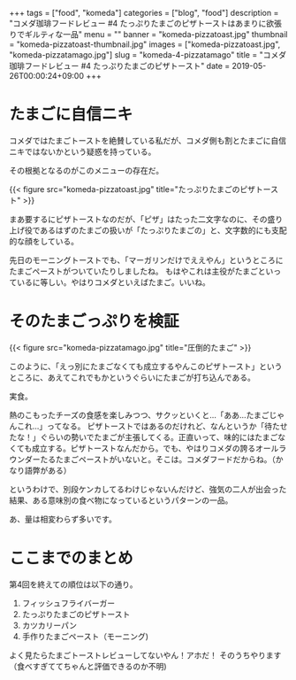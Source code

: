 +++
tags = ["food", "komeda"]
categories = ["blog", "food"]
description = "コメダ珈琲フードレビュー #4 たっぷりたまごのピザトーストはあまりに欲張りでギルティな一品"
menu = ""
banner = "komeda-pizzatoast.jpg"
thumbnail = "komeda-pizzatoast-thumbnail.jpg"
images = ["komeda-pizzatoast.jpg", "komeda-pizzatamago.jpg"]
slug = "komeda-4-pizzatamago"
title = "コメダ珈琲フードレビュー #4 たっぷりたまごのピザトースト"
date = 2019-05-26T00:00:24+09:00
+++

# たまごに自信ニキ
コメダではたまごトーストを絶賛している私だが、コメダ側も割とたまごに自信ニキではないかという疑惑を持っている。

その根拠となるのがこのメニューの存在だ。

{{< figure src="komeda-pizzatoast.jpg" title="たっぷりたまごのピザトースト" >}}

まあ要するにピザトーストなのだが、「ピザ」はたった二文字なのに、その盛り上げ役であるはずのたまごの扱いが「たっぷりたまごの」と、文字数的にも支配的な顔をしている。

先日のモーニングトーストでも、「マーガリンだけでええやん」というところにたまごペーストがついていたりしましたね。
もはやこれは主役がたまごといっているに等しい。やはりコメダといえばたまご。いいね。

# そのたまごっぷりを検証

{{< figure src="komeda-pizzatamago.jpg" title="圧倒的たまご" >}}

このように、「えっ別にたまごなくても成立するやんこのピザトースト」というところに、あえてこれでもかというぐらいにたまごが打ち込んである。

実食。

熱のこもったチーズの食感を楽しみつつ、サクッといくと…「ああ…たまごじゃんこれ…」ってなる。
ピザトーストではあるのだけれど、なんというか「待たせたな！」ぐらいの勢いでたまごが主張してくる。正直いって、味的にはたまごなくても成立する。ピザトーストなんだから。でも、やはりコメダの誇るオールラウンダーたるたまごペーストがいないと。そこは。コメダフードだからね。（かなり語弊がある）

というわけで、別段ケンカしてるわけじゃないんだけど、強気の二人が出会った結果、ある意味別の食べ物になっているというパターンの一品。

あ、量は相変わらず多いです。

# ここまでのまとめ
第4回を終えての順位は以下の通り。

1. フィッシュフライバーガー
2. たっぷりたまごのピザトースト
3. カツカリーパン
4. 手作りたまごペースト（モーニング)

よく見たらたまごトーストレビューしてないやん！アホだ！
そのうちやります（食べすぎててちゃんと評価できるのか不明)


